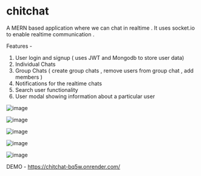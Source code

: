 # chitchat 

A MERN based application where we can chat in realtime . It uses socket.io to enable realtime communication . 

Features - 
1) User login and signup ( uses JWT and Mongodb to store user data)
2) Individual Chats
3) Group Chats ( create group chats , remove users from group chat , add members )
4) Notifications for the realtime chats
5) Search user functionality
6) User modal showing information about a particular user


![image](https://github.com/kaushikbhatt12/realtime-chat/assets/82044181/2d0e2129-36a9-4185-aad6-9fd948e99c7f)



![image](https://github.com/kaushikbhatt12/realtime-chat/assets/82044181/21f7d84d-68a0-426b-8aa9-7df1a1276bd9)



![image](https://github.com/kaushikbhatt12/realtime-chat/assets/82044181/bd3822d9-64fc-4887-894a-8e013c2cc66b)


![image](https://github.com/kaushikbhatt12/realtime-chat/assets/82044181/a923818e-45c6-48f3-8b29-6b9b0479fce9)


![image](https://github.com/kaushikbhatt12/realtime-chat/assets/82044181/e3024c41-3f26-45e2-8f94-3c6b2965469a)


DEMO - https://chitchat-bq5w.onrender.com/






